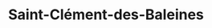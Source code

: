 ---
title: Saint-Clément-des-Baleines
url: /saint-clement-des-baleines/
latitude: 46.228
longitude: -1.543
---